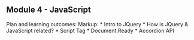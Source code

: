## Module 4 - JavaScript ##

Plan and learning outcomes:
    Markup: * Intro to JQuery
            * How is JQuery & JavaScript related?
            * Script Tag
            * Document.Ready
            * Accordion API